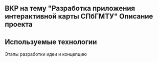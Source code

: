 ВКР на тему "Разработка приложения интерактивной карты СПбГМТУ"
Описание проекта
  -
Используемые технологии
  -
Этапы разработки
идеи и концепцию
